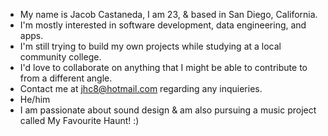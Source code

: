 - My name is Jacob Castaneda, I am 23, & based in San Diego, California.
- I'm mostly interested in software development, data engineering, and apps.
- I'm still trying to build my own projects while studying at a local community college.
- I'd love to collaborate on anything that I might be able to contribute to from a different angle.
- Contact me at jhc8@hotmail.com regarding any inquieries.
- He/him
- I am passionate about sound design & am also pursuing a music project called My Favourite Haunt! :)

<!---

--->
